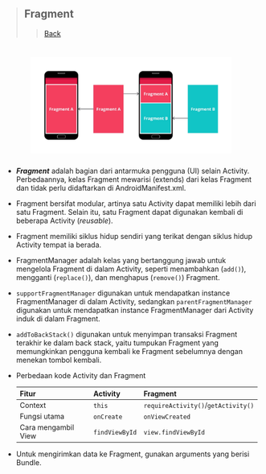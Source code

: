 > ## Fragment
>> [Back](https://github.com/StudyClubUnida/AMOLED/blob/main/Android/Modul%20Android.md)

<h1 align="center">
    <img src="https://github.com/Study-Club-Unida/AMOLED/blob/main/Android/Assets/fragment-layout.jpeg" width="400"></img>
</h1>

- **_Fragment_** adalah bagian dari antarmuka pengguna (UI) selain Activity. Perbedaannya, kelas Fragment mewarisi (extends) dari kelas Fragment dan tidak perlu didaftarkan di AndroidManifest.xml.
- Fragment bersifat modular, artinya satu Activity dapat memiliki lebih dari satu Fragment. Selain itu, satu Fragment dapat digunakan kembali di beberapa Activity (_reusable_).
- Fragment memiliki siklus hidup sendiri yang terikat dengan siklus hidup Activity tempat ia berada.
- FragmentManager adalah kelas yang bertanggung jawab untuk mengelola Fragment di dalam Activity, seperti menambahkan (`add()`), mengganti (`replace()`), dan menghapus (`remove()`) Fragment.
- `supportFragmentManager` digunakan untuk mendapatkan instance FragmentManager di dalam Activity, sedangkan `parentFragmentManager` digunakan untuk mendapatkan instance FragmentManager dari Activity induk di dalam Fragment.
- `addToBackStack()` digunakan untuk menyimpan transaksi Fragment terakhir ke dalam back stack, yaitu tumpukan Fragment yang memungkinkan pengguna kembali ke Fragment sebelumnya dengan menekan tombol kembali.
- Perbedaan kode Activity dan Fragment

    | Fitur          | Activity                 | Fragment                                   |
    | :------------- | :----------------------- | :---------------------------------------- |
    | Context        | `this`                   | `requireActivity()`/`getActivity()`       |
    | Fungsi utama   | `onCreate`               | `onViewCreated`                             |
    | Cara mengambil View | `findViewById`           | `view.findViewById`                         |

- Untuk mengirimkan data ke Fragment, gunakan arguments yang berisi Bundle.